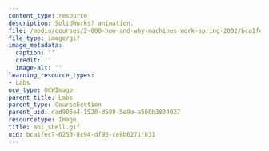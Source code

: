 ```yaml
---
content_type: resource
description: SolidWorks? animation.
file: /media/courses/2-000-how-and-why-machines-work-spring-2002/bca1fec762538c94df95ce8b6271f831_ani_shell.gif
file_type: image/gif
image_metadata:
  caption: ''
  credit: ''
  image-alt: ''
learning_resource_types:
- Labs
ocw_type: OCWImage
parent_title: Labs
parent_type: CourseSection
parent_uid: dad906e4-1520-d508-5e9a-a500b3834027
resourcetype: Image
title: ani_shell.gif
uid: bca1fec7-6253-8c94-df95-ce8b6271f831
---
```

